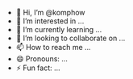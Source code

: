 - 👋 Hi, I’m @komphow
- 👀 I’m interested in ...
- 🌱 I’m currently learning ...
- 💞️ I’m looking to collaborate on ...
- 📫 How to reach me ...
- 😄 Pronouns: ...
- ⚡ Fun fact: ...

<!---
komphow/komphow is a ✨ special ✨ repository because its `README.md` (this file) appears on your GitHub profile.
You can click the Preview link to take a look at your changes.
--->
